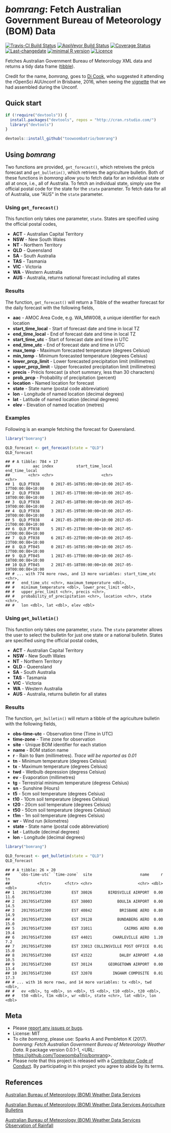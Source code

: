 
<!-- README.md is generated from README.Rmd. Please edit that file -->
*bomrang*: Fetch Australian Government Bureau of Meteorology (BOM) Data
=======================================================================

[![Travis-CI Build Status](https://travis-ci.org/ToowoombaTrio/bomrang.svg?branch=master)](https://travis-ci.org/ToowoombaTrio/bomrang) [![AppVeyor Build Status](https://ci.appveyor.com/api/projects/status/github/ToowoombaTrio/bomrang?branch=master&svg=true)](https://ci.appveyor.com/project/ToowoombaTrio/bomrang) [![Coverage Status](https://img.shields.io/codecov/c/github/ToowoombaTrio/bomrang/master.svg)](https://codecov.io/github/ToowoombaTrio/bomrang?branch=master) [![Last-changedate](https://img.shields.io/badge/last%20change-2017--05--16-brightgreen.svg)](https://github.com/toowoombatrio/bomrang/commits/master) [![minimal R version](https://img.shields.io/badge/R%3E%3D-3.4.0-brightgreen.svg)](https://cran.r-project.org/) [![Licence](https://img.shields.io/github/license/mashape/apistatus.svg)](http://choosealicense.com/licenses/mit/)

Fetches Australian Government Bureau of Meteorology XML data and returns a tidy data frame ([tibble](http://tibble.tidyverse.org)).

Credit for the name, *bomrang*, goes to [Di Cook](http://dicook.github.io), who suggested it attending the rOpenSci AUUnconf in Brisbane, 2016, when seeing the [vignette](https://github.com/saundersk1/auunconf16/blob/master/Vignette_BoM.pdf) that we had assembled during the Unconf.

Quick start
-----------

``` r
if (!require("devtools")) {
  install.packages("devtools", repos = "http://cran.rstudio.com/") 
  library("devtools")
}

devtools::install_github("toowoombatrio/bomrang")
```

Using *bomrang*
---------------

Two functions are provided, `get_forecast()`, which retreives the précis forecast and `get_bulletin()`, which retrives the agriculture bulletin. Both of these functions in *bomrang* allow you to fetch data for an individual state or all at once, i.e., all of Australia. To fetch an individual state, simply use the official postal code for the state for the `state` parameter. To fetch data for all of Australia, use "AUS" in the `state` parameter.

### Using `get_forecast()`

This function only takes one parameter, `state`. States are specified using the official postal codes,

-   **ACT** - Australian Capital Territory
-   **NSW** - New South Wales
-   **NT** - Northern Territory
-   **QLD** - Queensland
-   **SA** - South Australia
-   **TAS** - Tasmania
-   **VIC** - Victoria
-   **WA** - Western Australia
-   **AUS** - Australia, returns national forecast including all states

### Results

The function, `get_forecast()` will return a Tibble of the weather forecast for the daily forecast with the following fields,

-   **aac** - AMOC Area Code, e.g. WA\_MW008, a unique identifier for each location
-   **start\_time\_local** - Start of forecast date and time in local TZ
-   **end\_time\_local** - End of forecast date and time in local TZ
-   **start\_time\_utc** - Start of forecast date and time in UTC
-   **end\_time\_utc** - End of forecast date and time in UTC
-   **max\_temp** - Maximum forecasted temperature (degrees Celsius)
-   **min\_temp** - Minimum forecasted temperature (degrees Celsius)
-   **lower\_prcp\_limit** - Lower forecasted precipitation limit (millimetres)
-   **upper\_prcp\_limit** - Upper forecasted precipitation limit (millimetres)
-   **precis** - Précis forecast (a short summary, less than 30 characters)
-   **prob\_prcp** - Probability of precipitation (percent)
-   **location** - Named location for forecast
-   **state** - State name (postal code abbreviation)
-   **lon** - Longitude of named location (decimal degrees)
-   **lat** - Latitude of named location (decimal degrees)
-   **elev** - Elevation of named location (metres)

### Examples

Following is an example fetching the forecast for Queensland.

``` r
library("bomrang")

QLD_forecast <- get_forecast(state = "QLD")
QLD_forecast
```

    ## # A tibble: 784 × 17
    ##          aac index          start_time_local            end_time_local
    ##        <chr> <chr>                     <chr>                     <chr>
    ## 1  QLD_PT038     0 2017-05-16T05:00:00+10:00 2017-05-17T00:00:00+10:00
    ## 2  QLD_PT038     1 2017-05-17T00:00:00+10:00 2017-05-18T00:00:00+10:00
    ## 3  QLD_PT038     2 2017-05-18T00:00:00+10:00 2017-05-19T00:00:00+10:00
    ## 4  QLD_PT038     3 2017-05-19T00:00:00+10:00 2017-05-20T00:00:00+10:00
    ## 5  QLD_PT038     4 2017-05-20T00:00:00+10:00 2017-05-21T00:00:00+10:00
    ## 6  QLD_PT038     5 2017-05-21T00:00:00+10:00 2017-05-22T00:00:00+10:00
    ## 7  QLD_PT038     6 2017-05-22T00:00:00+10:00 2017-05-23T00:00:00+10:00
    ## 8  QLD_PT045     0 2017-05-16T05:00:00+10:00 2017-05-17T00:00:00+10:00
    ## 9  QLD_PT045     1 2017-05-17T00:00:00+10:00 2017-05-18T00:00:00+10:00
    ## 10 QLD_PT045     2 2017-05-18T00:00:00+10:00 2017-05-19T00:00:00+10:00
    ## # ... with 774 more rows, and 13 more variables: start_time_utc <chr>,
    ## #   end_time_utc <chr>, maximum_temperature <dbl>,
    ## #   minimum_temperature <dbl>, lower_prec_limit <dbl>,
    ## #   upper_prec_limit <chr>, precis <chr>,
    ## #   probability_of_precipitation <chr>, location <chr>, state <chr>,
    ## #   lon <dbl>, lat <dbl>, elev <dbl>

### Using `get_bulletin()`

This function only takes one parameter, `state`. The `state` parameter allows the user to select the bulletin for just one state or a national bulletin. States are specified using the official postal codes,

-   **ACT** - Australian Capital Territory
-   **NSW** - New South Wales
-   **NT** - Northern Territory
-   **QLD** - Queensland
-   **SA** - South Australia
-   **TAS** - Tasmania
-   **VIC** - Victoria
-   **WA** - Western Australia
-   **AUS** - Australia, returns bulletin for all states

### Results

The function, `get_bulletin()` will return a tibble of the agriculture bulletin with the following fields,

-   **obs-time-utc** - Observation time (Time in UTC)
-   **time-zone** - Time zone for observation
-   **site** - Unique BOM identifier for each station
-   **name** - BOM station name
-   **r** - Rain to 9am (millimetres). *Trace will be reported as 0.01*
-   **tn** - Minimum temperature (degrees Celsius)
-   **tx** - Maximum temperature (degrees Celsius)
-   **twd** - Wetbulb depression (degress Celsius)
-   **ev** - Evaporation (millimetres)
-   **tg** - Terrestrial minimum temperature (degress Celsius)
-   **sn** - Sunshine (Hours)
-   **t5** - 5cm soil temperature (degrees Celsius)
-   **t10** - 10cm soil temperature (degrees Celsius)
-   **t20** - 20cm soil temperature (degrees Celsius)
-   **t50** - 50cm soil temperature (degrees Celsius)
-   **t1m** - 1m soil temperature (degrees Celsius)
-   **wr** - Wind run (kilometres)
-   **state** - State name (postal code abbreviation)
-   **lat** - Latitude (decimal degrees)
-   **lon** - Longitude (decimal degrees)

``` r
library("bomrang")

QLD_forecast <- get_bulletin(state = "QLD")
QLD_forecast
```

    ## # A tibble: 26 × 20
    ##    `obs-time-utc` `time-zone`  site                     name     r    tn
    ##            <fctr>      <fctr> <chr>                    <chr> <dbl> <dbl>
    ## 1   20170514T2300         EST 38026       BIRDSVILLE AIRPORT  0.00  11.6
    ## 2   20170514T2300         EST 38003           BOULIA AIRPORT  0.00  14.5
    ## 3   20170514T2300         EST 40842            BRISBANE AERO  0.80  14.9
    ## 4   20170514T2300         EST 39128           BUNDABERG AERO  0.00  15.0
    ## 5   20170514T2300         EST 31011              CAIRNS AERO  0.00  19.4
    ## 6   20170514T2300         EST 44021         CHARLEVILLE AERO  1.20   7.2
    ## 7   20170514T2300         EST 33013 COLLINSVILLE POST OFFICE  0.01  15.0
    ## 8   20170514T2300         EST 41522            DALBY AIRPORT  4.60  10.5
    ## 9   20170514T2300         EST 30124       GEORGETOWN AIRPORT  0.00  13.4
    ## 10  20170514T2300         EST 32078         INGHAM COMPOSITE  0.01  17.3
    ## # ... with 16 more rows, and 14 more variables: tx <dbl>, twd <dbl>,
    ## #   ev <dbl>, tg <dbl>, sn <dbl>, t5 <dbl>, t10 <dbl>, t20 <dbl>,
    ## #   t50 <dbl>, t1m <dbl>, wr <dbl>, state <chr>, lat <dbl>, lon <dbl>

Meta
----

-   Please [report any issues or bugs](https://github.com/ToowoombaTrio/bomrang/issues).
-   License: MIT
-   To cite *bomrang*, please use:
    Sparks A and Pembleton K (2017). *bomrang: Fetch Australian Government Bureau of Meteorology Weather Data*. R package version 0.0.1-1, &lt;URL: <https://github.com/ToowoombaTrio/bomrang>&gt;.
-   Please note that this project is released with a [Contributor Code of Conduct](CONDUCT.md). By participating in this project you agree to abide by its terms.

References
----------

[Australian Bureau of Meteorology (BOM) Weather Data Services](http://www.bom.gov.au/catalogue/data-feeds.shtml)

[Australian Bureau of Meteorology (BOM) Weather Data Services Agriculture Bulletins](http://www.bom.gov.au/catalogue/observations/about-agricultural.shtml)

[Australian Bureau of Meteorology (BOM) Weather Data Services Observation of Rainfall](http://www.bom.gov.au/climate/how/observations/rain-measure.shtml)
